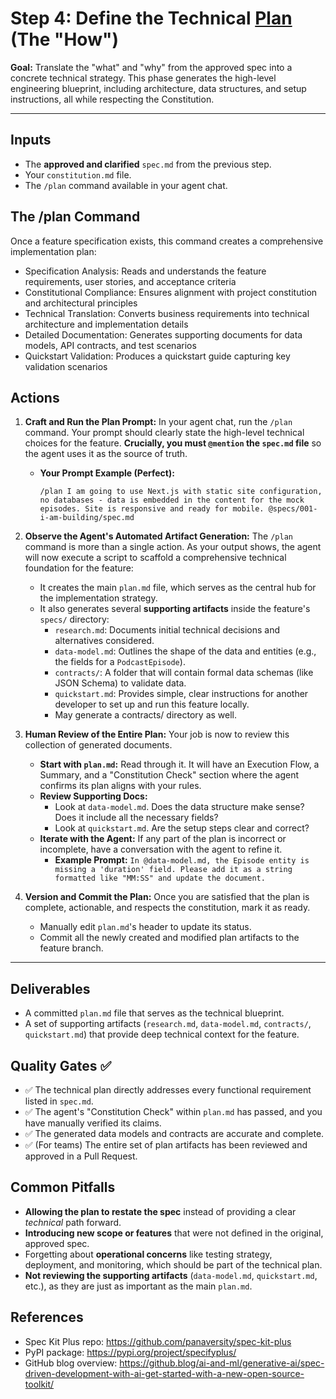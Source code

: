 # **Step 4: Define the Technical [Plan](https://github.com/panaversity/spec-kit-plus/blob/main/spec-driven.md#the-plan-command) (The "How")**

**Goal:** Translate the "what" and "why" from the approved spec into a concrete technical strategy. This phase generates the high-level engineering blueprint, including architecture, data structures, and setup instructions, all while respecting the Constitution.

---

## **Inputs**

-   The **approved and clarified** `spec.md` from the previous step.
-   Your `constitution.md` file.
-   The `/plan` command available in your agent chat.

## The /plan Command
Once a feature specification exists, this command creates a comprehensive implementation plan:

- Specification Analysis: Reads and understands the feature requirements, user stories, and acceptance criteria
- Constitutional Compliance: Ensures alignment with project constitution and architectural principles
- Technical Translation: Converts business requirements into technical architecture and implementation details
- Detailed Documentation: Generates supporting documents for data models, API contracts, and test scenarios
- Quickstart Validation: Produces a quickstart guide capturing key validation scenarios

## **Actions**

1.  **Craft and Run the Plan Prompt:** In your agent chat, run the `/plan` command. Your prompt should clearly state the high-level technical choices for the feature. **Crucially, you must `@mention` the `spec.md` file** so the agent uses it as the source of truth.
    *   **Your Prompt Example (Perfect):**
        ```
        /plan I am going to use Next.js with static site configuration, no databases - data is embedded in the content for the mock episodes. Site is responsive and ready for mobile. @specs/001-i-am-building/spec.md
        ```

2.  **Observe the Agent's Automated Artifact Generation:** The `/plan` command is more than a single action. As your output shows, the agent will now execute a script to scaffold a comprehensive technical foundation for the feature:
    *   It creates the main `plan.md` file, which serves as the central hub for the implementation strategy.
    *   It also generates several **supporting artifacts** inside the feature's `specs/` directory:
        *   `research.md`: Documents initial technical decisions and alternatives considered.
        *   `data-model.md`: Outlines the shape of the data and entities (e.g., the fields for a `PodcastEpisode`).
        *   `contracts/`: A folder that will contain formal data schemas (like JSON Schema) to validate data.
        *   `quickstart.md`: Provides simple, clear instructions for another developer to set up and run this feature locally.
		*	May generate a contracts/ directory as well.

3.  **Human Review of the Entire Plan:** Your job is now to review this collection of generated documents.
    *   **Start with `plan.md`:** Read through it. It will have an Execution Flow, a Summary, and a "Constitution Check" section where the agent confirms its plan aligns with your rules.
    *   **Review Supporting Docs:**
        *   Look at `data-model.md`. Does the data structure make sense? Does it include all the necessary fields?
        *   Look at `quickstart.md`. Are the setup steps clear and correct?
    *   **Iterate with the Agent:** If any part of the plan is incorrect or incomplete, have a conversation with the agent to refine it.
        *   **Example Prompt:** `In @data-model.md, the Episode entity is missing a 'duration' field. Please add it as a string formatted like "MM:SS" and update the document.`

4.  **Version and Commit the Plan:** Once you are satisfied that the plan is complete, actionable, and respects the constitution, mark it as ready.
    *   Manually edit `plan.md`'s header to update its status.
    *   Commit all the newly created and modified plan artifacts to the feature branch.

---

## **Deliverables**

-   A committed `plan.md` file that serves as the technical blueprint.
-   A set of supporting artifacts (`research.md`, `data-model.md`, `contracts/`, `quickstart.md`) that provide deep technical context for the feature.

## **Quality Gates ✅**

-   ✅ The technical plan directly addresses every functional requirement listed in `spec.md`.
-   ✅ The agent's "Constitution Check" within `plan.md` has passed, and you have manually verified its claims.
-   ✅ The generated data models and contracts are accurate and complete.
-   ✅ (For teams) The entire set of plan artifacts has been reviewed and approved in a Pull Request.

## **Common Pitfalls**

-   **Allowing the plan to restate the spec** instead of providing a clear *technical* path forward.
-   **Introducing new scope or features** that were not defined in the original, approved spec.
-   Forgetting about **operational concerns** like testing strategy, deployment, and monitoring, which should be part of the technical plan.
-   **Not reviewing the supporting artifacts** (`data-model.md`, `quickstart.md`, etc.), as they are just as important as the main `plan.md`.

## References

- Spec Kit Plus repo: https://github.com/panaversity/spec-kit-plus
- PyPI package: https://pypi.org/project/specifyplus/
- GitHub blog overview: https://github.blog/ai-and-ml/generative-ai/spec-driven-development-with-ai-get-started-with-a-new-open-source-toolkit/
